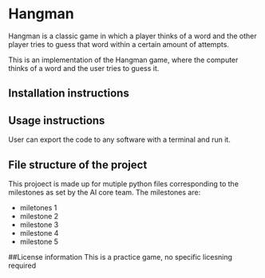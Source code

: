 # Hangman
Hangman is a classic game in which a player thinks of a word and the other player tries to guess that word within a certain amount of attempts.

This is an implementation of the Hangman game, where the computer thinks of a word and the user tries to guess it. 

## Installation instructions

## Usage instructions
User can export the code to any software with a terminal and run it. 

## File structure of the project
This projoect is made up for mutiple python files corresponding to the milestones as set by the AI core team. The milestones are:
- miletones 1
- milestone 2
- milestone 3
- milestone 4
- milestone 5

##License information
This is a practice game, no specific licesning required 
